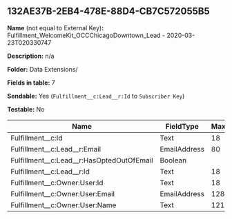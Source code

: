 ## 132AE37B-2EB4-478E-88D4-CB7C572055B5

**Name** (not equal to External Key)**:** Fulfillment_WelcomeKit_OCCChicagoDowntown_Lead - 2020-03-23T020330747

**Description:** n/a

**Folder:** Data Extensions/

**Fields in table:** 7

**Sendable:** Yes (`Fulfillment__c:Lead__r:Id` to `Subscriber Key`)

**Testable:** No

| Name | FieldType | MaxLength | IsPrimaryKey | IsNullable | DefaultValue |
| --- | --- | --- | --- | --- | --- |
| Fulfillment__c:Id | Text | 18 | - | - |  |
| Fulfillment__c:Lead__r:Email | EmailAddress | 80 | - | + |  |
| Fulfillment__c:Lead__r:HasOptedOutOfEmail | Boolean |  | - | + | False |
| Fulfillment__c:Lead__r:Id | Text | 18 | - | - |  |
| Fulfillment__c:Owner:User:Id | Text | 18 | - | + |  |
| Fulfillment__c:Owner:User:Email | EmailAddress | 128 | - | + |  |
| Fulfillment__c:Owner:User:Name | Text | 121 | - | + |  |
